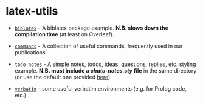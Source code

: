 # latex-utils

- [`biblatex`](biblatex/biblatex.tex) - A biblatex package example. **N.B. slows down the compilation time** (at least on Overleaf).

- [`commands`](commands/commands.tex) - A collection of useful commands, frequently used in our publications.

- [`todo-notes`](todo-notes/todo-notes.tex) - A simple notes, todos, ideas, questions, replies, etc. styling example. **N.B. must include a _chato-notes.sty_ file** in the same directory (or use the default one provided [here](chato-notes.sty)).

- [`verbatim`](verbatim/verbatim.tex) - some useful verbatim environments (e.g. for Prolog code, etc.)
